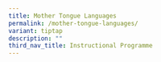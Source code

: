 ```yaml
---
title: Mother Tongue Languages
permalink: /mother-tongue-languages/
variant: tiptap
description: ""
third_nav_title: Instructional Programme
---
```

